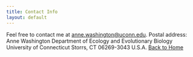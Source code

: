 ```yaml
---
title: Contact Info
layout: default
---
```

Feel free to contact me at <anne.washington@uconn.edu>.
Postal address:
Anne Washington
Department of Ecology and Evolutionary Biology
University of Connecticut
Storrs, CT 06269-3043
U.S.A.
[Back to Home](https://acwashin.github.io/)
